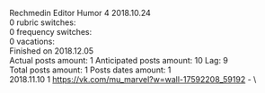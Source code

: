 Rechmedin	Editor Humor 4 2018.10.24\
0 rubric switches:\
0 frequency switches:\
0 vacations:\
Finished on 2018.12.05\
Actual posts amount: 1	Anticipated posts amount: 10	 Lag: 9
\
Total posts amount: 1	Posts dates amount: 1\
2018.11.10 1 https://vk.com/mu_marvel?w=wall-17592208_59192 - \
